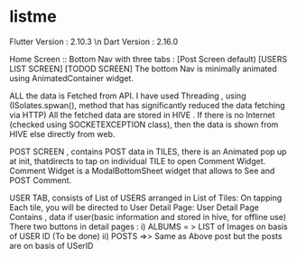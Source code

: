 # listme

Flutter Version : 2.10.3 \n
Dart Version : 2.16.0



Home Screen :: Bottom Nav 
                  with three tabs : 
                  [Post Screen default)
                  [USERS LIST SCREEN]
                  [TODOD SCREEN]
      The bottom Nav is minimally animated using AnimatedContainer widget.
      
      
ALL the data is Fetched from API.
     I have used Threading , using (ISolates.spwan(), method  that has significantly reduced the data fetching via HTTP)
     All the fetched data are stored in HIVE . 
     If there is no Internet (checked using SOCKETEXCEPTION class), then the data is shown from HIVE else directly from web.
     
POST SCREEN , contains POST data in TILES, there is an Animated pop up  at init, thatdirects to tap on individual TILE to open Comment Widget.
Comment Widget is a ModalBottomSheet widget that allows to See and POST Comment.



USER TAB, consists of List of USERS arranged in List of Tiles: 
On tapping Each tile, you will be directed to User Detail Page: 
  User Detail Page Contains , data if user(basic information and stored in hive, for offline use)
  There two buttons in detail pages : 
      i) ALBUMS = > LIST of Images on basis of USER ID (To be done)
      ii) POSTS =>> Same as Above post but the posts are on basis of USerID
